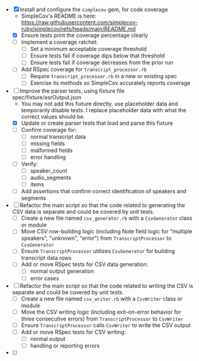 - [x] Install and configure the `simplecov` gem, for code coverage
  - SimpleCov's README is here: https://raw.githubusercontent.com/simplecov-ruby/simplecov/refs/heads/main/README.md
  - [x] Ensure tests print the coverage percentage clearly
  - [ ] Implement a coverage ratchet:
    - [ ] Set a minimum acceptable coverage threshold
    - [ ] Ensure tests fail if coverage dips below that threshold
    - [ ] Ensure tests fail if coverage decreases from the prior run

  - [ ] Add RSpec coverage for `transcript_processor.rb`
    - [ ] Require `transcript_processor.rb` in a new or existing spec
    - [ ] Exercise its methods so SimpleCov accurately reports coverage
- [ ] Improve the parser tests, using fixture file spec/fixture/asrOutput.json
  - You may not add this fixture directly, use placeholder data and temporarily disable tests. I replace placeholder data with what the correct values should be.
  - [x] Update or create parser tests that load and parse this fixture
  - [ ] Confirm coverage for:
    - [ ] normal transcript data
    - [ ] missing fields
    - [ ] malformed fields
    - [ ] error handling
  - [ ] Verify:
    - [ ] speaker_count
    - [ ] audio_segments
    - [ ] items
  - [ ] Add assertions that confirm correct identification of speakers and segments

- [ ] Refactor the main script so that the code related to generating the CSV data is separate and could be covered by unit tests.
  - [ ] Create a new file named `csv_generator.rb` with a `CsvGenerator` class or module
  - [ ] Move CSV row-building logic (including Note field logic for "multiple speakers", "unknown", "error") from `TranscriptProcessor` to `CsvGenerator`
  - [ ] Ensure `TranscriptProcessor` utilizes `CsvGenerator` for building transcript data rows
  - [ ] Add or move RSpec tests for CSV data generation:
    - [ ] normal output generation
    - [ ] error cases

- [ ] Refactor the main script so that the code related to writing the CSV is separate and could be covered by unit tests.
  - [ ] Create a new file named `csv_writer.rb` with a `CsvWriter` class or module
  - [ ] Move the CSV writing logic (including exit-on-error behavior for three consecutive errors) from `TranscriptProcessor` to `CsvWriter`
  - [ ] Ensure `TranscriptProcessor` calls `CsvWriter` to write the CSV output
  - [ ] Add or move RSpec tests for CSV writing:
    - [ ] normal output
    - [ ] handling or reporting errors

- [ ] 
